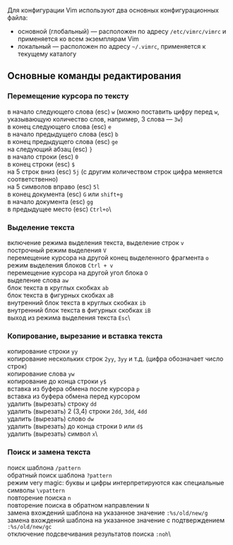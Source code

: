 Для конфигурации Vim используют два основных конфигурационных файла:
* основной (глобальный) — расположен по адресу `/etc/vimrc/vimrc` и применяется ко всем экземплярам Vim
* локальный — расположен по адресу  `~/.vimrc`, применяется к текущему каталогу

## Основные команды редактирования

### Перемещение курсора по тексту

в начало следующего слова	(esc) `w` (можно поставить цифру перед `w`, указывающую количество слов, например, 3 слова — `3w`)\
в конец следующего слова	(esc) `e`\
в начало предыдущего слова	(esc) `b`\
в конец предыдущего слова	(esc) `ge`\
на следующий абзац	(esc) `}`\
в начало строки	(esc) `0`\
в конец строки	(esc) `$`\
на 5 строк вниз	(esc) `5j` (с другим количеством строк цифра меняется соответственно)\
на 5 символов вправо	(esc) `5l`\
в конец документа	(esc) `G` или `shift+g`\
в начало документа	(esc) `gg`\
в предыдущее место	(esc) `Ctrl+o`\

### Выделение текста

включение режима выделения текста, выделение строк	`v`\
построчный режим выделения	`V`\
перемещение курсора на другой конец выделенного фрагмента	`o`\
режим выделения блоков	`Ctrl + v`\
перемещение курсора на другой угол блока	`O`\
выделение слова	`aw`\
блок текста в круглых скобках	`ab`\
блок текста в фигурных скобках	`aB`\
внутренний блок  текста в круглых скобках	`ib`\
внутренний блок текста в фигурных скобках	`iB`\
выход из режима выделения текста	`Esc`\

### Копирование, вырезание и вставка текста

копирование строки	`yy`\
копирование нескольких строк	`2yy`, `3yy` и т.д. (цифра обозначает число строк)\
копирование слова	`yw`\
копирование до конца строки	`y$`\
вставка из буфера обмена после курсора	`p`\
вставка из буфера обмена	перед курсором\
удалить (вырезать) строку	`dd`\
удалить (вырезать) 2 (3,4) строки	`2dd`, `3dd`, `4dd`\
удалить (вырезать) слово	`dw`\
удалить (вырезать) до конца строки	`D` или `d$`\
удалить (вырезать) символ	`x`\

### Поиск и замена текста

поиск шаблона	`/pattern`\
обратный поиск шаблона	`?pattern`\
режим very magic: буквы и цифры интерпретируются как специальные символы	`\vpattern`\
повторение поиска	`n`\
повторение поиска в обратном направлении	`N`\
замена вхождений шаблона на указанное значение	`:%s/old/new/g`\
замена вхождений шаблона на указанное значение с подтверждением	`:%s/old/new/gc`\
отключение подсвечивания результатов поиска	`:noh`\

